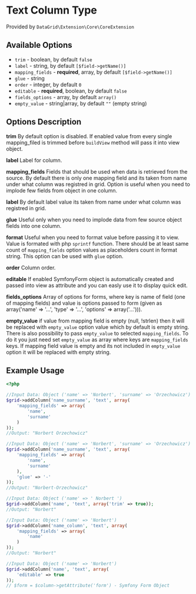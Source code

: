 # Text Column Type #

Provided by ``DataGrid\Extension\Core\CoreExtension``

## Available Options ##

* ``trim`` - boolean, by default ``false``
* ``label`` - string, by default ``[$field->getName()]``
* ``mapping_fields`` - **required**, array, by default ``[$field->getName()]``
* ``glue`` - string
* ``order`` - integer, by default ``0``
* ``editable`` - **required**, boolean, by default ``false``
* ``fields_options`` - array, by default ``array()``
* ``empty_value`` - string|array, by default ``""`` (empty string)

## Options Description ##

**trim** By default option is disabled. If enabled value from every single mapping_filed is trimmed before ``buildView`` method will pass it into view object.

**label** Label for column.

**mapping_fields** Fields that should be used when data is retrieved from the source. By default there is only one mapping
field and its taken from name under what column was registred in grid.
Option is useful when you need to implode few fields from object in one column.

**label** By default label value its taken from name under what column was registred in grid.

**glue** Useful only when you need to implode data from few source object fields into one column.

**format** Useful when you need to format value before passing it to view. Value is formated with php ``sprintf`` function. There should be at least same count of ``mapping_fields`` option
values as placeholders count in format string. This option can be used with ``glue`` option.

**order** Column order.

**editable** If enabled SymfonyForm object is automatically created and passed into view as attribute and you can easly use it to display quick edit.

**fields_options** Array of options for forms, where key is name of field (one of mapping fields) and value is options passed to form
(given as array('name' => '...', 'type' => '...', 'options' => array('...'))).

**empty_value** if value from mapping field is empty (null, !strlen) then it will be replaced with ``empty_value`` option value which by default is empty string. There is also possibility to pass ``empty_value`` to selected ``mapping_fields``.
To do it you just need set ``empty_value`` as array where keys are ``mapping_fields`` keys. If mapping field value is empty and its not included in ``empty_value`` option it will be replaced with empty string.


## Example Usage ##

``` php
<?php

//Input Data: Object ('name' => 'Norbert', 'surname' => 'Orzechowicz')
$grid->addColumn('name_surname', 'text', array(
    'mapping_fields' => array(
        'name',
        'surname'
    )
));
//Output: "Norbert Orzechowicz"

//Input Data: Object ('name' => 'Norbert', 'surname' => 'Orzechowicz')
$grid->addColumn('name_surname', 'text', array(
    'mapping_fields' => array(
        'name',
        'surname'
    ),
    'glue' => '-'
));
//Output: "Norbert-Orzechowicz"

//Input Data: Object ('name' => ' Norbert ')
$grid->addColumn('name', 'text', array('trim' => true));
//Output: "Norbert"

//Input Data: Object ('name' => 'Norbert')
$grid->addColumn('name_column', 'text', array(
    'mapping_fields' => array(
        'name'
    )
));
//Output: "Norbert"

//Input Data: Object ('name' => 'Norbert')
$grid->addColumn('name', 'text', array(
    'editable' => true
));
// $form = $column->getAttribute('form') - Symfony Form Object
```